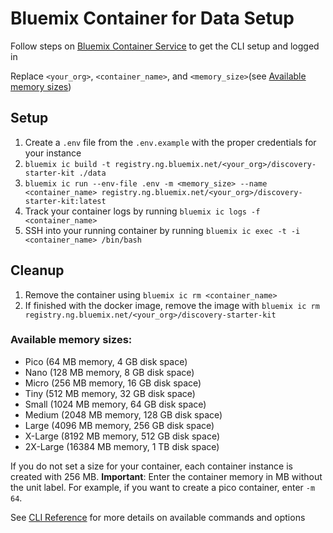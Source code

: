 # Bluemix Container for Data Setup

Follow steps on [Bluemix Container Service](https://console.bluemix.net/docs/containers/cs_cli_install.html#cs_cli_install) to get the CLI setup and logged in

Replace `<your_org>`, `<container_name>`, and `<memory_size>`(see [Available memory sizes](#available-memory-sizes))

## Setup

1. Create a `.env` file from the `.env.example` with the proper credentials for your instance
1. `bluemix ic build -t registry.ng.bluemix.net/<your_org>/discovery-starter-kit ./data`
1. `bluemix ic run --env-file .env -m <memory_size> --name <container_name> registry.ng.bluemix.net/<your_org>/discovery-starter-kit:latest`
1. Track your container logs by running `bluemix ic logs -f <container_name>`
1. SSH into your running container by running `bluemix ic exec -t -i <container_name> /bin/bash`

## Cleanup

1. Remove the container using `bluemix ic rm <container_name>`
1. If finished with the docker image, remove the image with `bluemix ic rm registry.ng.bluemix.net/<your_org>/discovery-starter-kit`

### Available memory sizes:

- Pico (64 MB memory, 4 GB disk space)
- Nano (128 MB memory, 8 GB disk space)
- Micro (256 MB memory, 16 GB disk space)
- Tiny (512 MB memory, 32 GB disk space)
- Small (1024 MB memory, 64 GB disk space)
- Medium (2048 MB memory, 128 GB disk space)
- Large (4096 MB memory, 256 GB disk space)
- X-Large (8192 MB memory, 512 GB disk space)
- 2X-Large (16384 MB memory, 1 TB disk space)

If you do not set a size for your container, each container instance is created with 256 MB.
**Important**: Enter the container memory in MB without the unit label. For example, if you want to create a pico container, enter `-m 64`.

See [CLI Reference](https://console.bluemix.net/docs/containers/container_cli_reference_cfic.html#container_cli_reference) for more details on available commands and options
